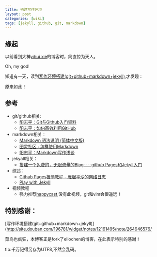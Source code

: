 ```yaml
---
title: 搭建写作环境
layout: post
categories: [wiki]
tags: [jekyll, github, git, markdown]
---
```


## 缘起
以前看到大神[yihui xie](http://yihui.name/)的博客时，简直惊为天人。
>
Oh, my god!

知道有一天，读到[写作环境搭建(git+github+markdown+jekyll)](http://site.douban.com/196781/widget/notes/12161495/note/264946576/),才发现：
>
原来如此！


## 参考
- git/github相关:
	+ [阳志平：Git与Github入门资料](http://www.yangzhiping.com/tech/git.html)  
	+ [阳志平：如何高效利用GitHub](http://www.yangzhiping.com/tech/github.html)  
- markdown相关：
	+ [Markdown 语法说明 (简体中文版)](http://wowubuntu.com/markdown/)
	+ [图灵社区 : 怎样使用Markdown](http://www.ituring.com.cn/article/23)
	+ [阳志平：Markdown写作浅谈](http://www.yangzhiping.com/tech/r-markdown-knitr.html)
- jekyall相关：
	+ [搭建一个免费的，无限流量的Blog----github Pages和Jekyll入门](http://www.ruanyifeng.com/blog/2012/08/blogging_with_jekyll.html)
- 综述：
	+ [Github Pages极简教程 - 雁起平沙的网络日志](http://yanping.me/cn/blog/2012/03/18/github-pages-step-by-step/)
	+ [Play with Jekyll](http://blog.skydark.info/programming/2012/03/23/play-with-jekyll/)
- 视频教程
  + 强力推荐[happycast](http://happycasts.net/),没有此视频，git和vim会很遥远！

## 特别感谢：

[写作环境搭建(git+github+markdown+jekyll)](http://site.douban.com/196781/widget/notes/12161495/note/264946576/

菜鸟也疯狂，本博客正是fork了ellochen的博客，在此表示特别的感谢！

tip:千万记得另存为UTF8,不然会乱码。


